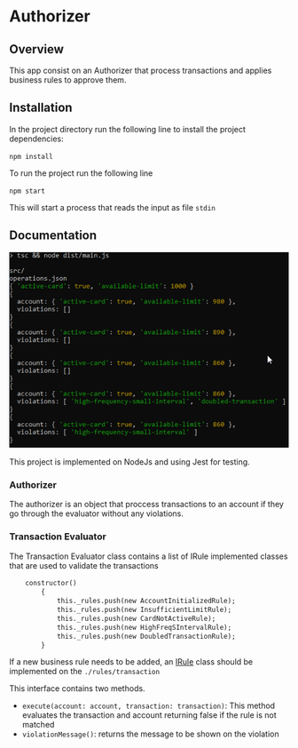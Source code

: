 # Authorizer
## Overview

This app consist on an Authorizer that process transactions and applies business rules to approve them.

## Installation

In the project directory run the following line to install the project dependencies:

`npm install`

To run the project run the following line

`npm start`

This will start a process that reads the input as file `stdin`


## Documentation

![page-view](img/example.png)
</td></tr></table>

This project is implemented on NodeJs and using Jest for testing.

### Authorizer

The authorizer is an object that proccess transactions to an account if they go through the evaluator without any violations.

### Transaction Evaluator
The Transaction Evaluator class contains a list of IRule implemented classes that are used to validate the transactions
````
    constructor()
        {
            this._rules.push(new AccountInitializedRule);
            this._rules.push(new InsufficientLimitRule);
            this._rules.push(new CardNotActiveRule);
            this._rules.push(new HighFreqSIntervalRule);
            this._rules.push(new DoubledTransactionRule);
        }
````

If a new business rule needs to be added, an [IRule](./src/rules/IRule.ts) class should be implemented on the `./rules/transaction` 

This interface contains two methods.
- `execute(account: account, transaction: transaction)`: This method evaluates the transaction and account returning false if the rule is not matched
- `violationMessage()`: returns the message to be shown on the violation

